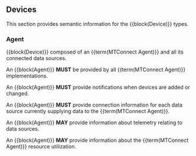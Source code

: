 
## Devices

This section provides semantic information for the {{block(Device)}} types.

### Agent

{{block(Device)}} composed of an {{term(MTConnect Agent)}} and all its connected data sources.


An {{block(Agent)}} **MUST** be provided by all {{term(MTConnect Agent)}} implementations.

An {{block(Agent)}} **MUST** provide notifications when devices are added or changed.

An {{block(Agent)}} **MUST** provide connection information for each data source currently supplying data to the {{term(MTConnect Agent)}}.

An {{block(Agent)}} **MAY** provide information about telemetry relating to data sources.

An {{block(Agent)}} **MAY** provide information about the {{term(MTConnect Agent)}} resource utilization.


